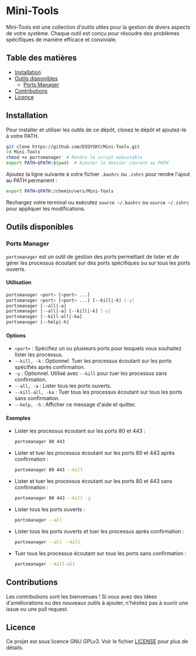 # Mini-Tools

Mini-Tools est une collection d'outils utiles pour la gestion de divers aspects de votre système. Chaque outil est conçu pour résoudre des problèmes spécifiques de manière efficace et conviviale.

## Table des matières

- [Installation](#installation)
- [Outils disponibles](#outils-disponibles)
  - [Ports Manager](#ports-manager)
- [Contributions](#contributions)
- [Licence](#licence)

## Installation

Pour installer et utiliser les outils de ce dépôt, clonez le dépôt et ajoutez-le à votre PATH.

```bash
git clone https://github.com/DIGYSKY/Mini-Tools.git
cd Mini-Tools
chmod +x portsmanager  # Rendre le script exécutable
export PATH=$PATH:$(pwd)  # Ajouter le dossier courant au PATH
```

Ajoutez la ligne suivante à votre fichier `.bashrc` ou `.zshrc` pour rendre l'ajout au PATH permanent :

```bash
export PATH=$PATH:/chemin/vers/Mini-Tools
```

Rechargez votre terminal ou exécutez `source ~/.bashrc` ou `source ~/.zshrc` pour appliquer les modifications.

## Outils disponibles

### Ports Manager

`portsmanager` est un outil de gestion des ports permettant de lister et de gérer les processus écoutant sur des ports spécifiques ou sur tous les ports ouverts.

#### Utilisation

```bash
portsmanager <port> [<port> ...]
portsmanager <port> [<port> ...] [--kill|-k] [-y]
portsmanager [--all|-a]
portsmanager [--all|-a] [--kill|-k] [-y]
portsmanager [--kill-all|-ka]
portsmanager [--help|-h]
```

#### Options

- `<port>` : Spécifiez un ou plusieurs ports pour lesquels vous souhaitez lister les processus.
- `--kill, -k` : Optionnel. Tuer les processus écoutant sur les ports spécifiés après confirmation.
- `-y` : Optionnel. Utilisé avec `--kill` pour tuer les processus sans confirmation.
- `--all, -a` : Lister tous les ports ouverts.
- `--kill-all, -ka` : Tuer tous les processus écoutant sur tous les ports sans confirmation.
- `--help, -h` : Afficher ce message d'aide et quitter.

#### Exemples

- Lister les processus écoutant sur les ports 80 et 443 :
  ```bash
  portsmanager 80 443
  ```

- Lister et tuer les processus écoutant sur les ports 80 et 443 après confirmation :
  ```bash
  portsmanager 80 443 --kill
  ```

- Lister et tuer les processus écoutant sur les ports 80 et 443 sans confirmation :
  ```bash
  portsmanager 80 443 --kill -y
  ```

- Lister tous les ports ouverts :
  ```bash
  portsmanager --all
  ```

- Lister tous les ports ouverts et tuer les processus après confirmation :
  ```bash
  portsmanager --all --kill
  ```

- Tuer tous les processus écoutant sur tous les ports sans confirmation :
  ```bash
  portsmanager --kill-all
  ```

## Contributions

Les contributions sont les bienvenues ! Si vous avez des idées d'améliorations ou des nouveaux outils à ajouter, n'hésitez pas à ouvrir une issue ou une pull request.

## Licence

Ce projet est sous licence GNU GPLv3. Voir le fichier [LICENSE](LICENSE) pour plus de détails.